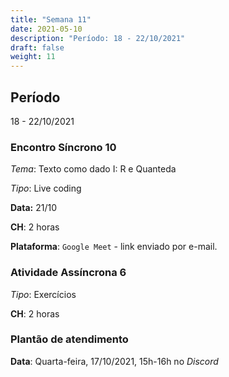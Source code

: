 ```yaml
---
title: "Semana 11"
date: 2021-05-10
description: "Período: 18 - 22/10/2021"
draft: false
weight: 11
---
```


## Período

18 - 22/10/2021

### Encontro Síncrono 10

*Tema*: Texto como dado I: R e Quanteda

*Tipo*: Live coding 

**Data:** 21/10

**CH**: 2 horas

**Plataforma**: `Google Meet` - link enviado por e-mail.

### Atividade Assíncrona 6

*Tipo*: Exercícios

**CH**: 2 horas

### Plantão de atendimento

**Data**: Quarta-feira, 17/10/2021, 15h-16h no *Discord*